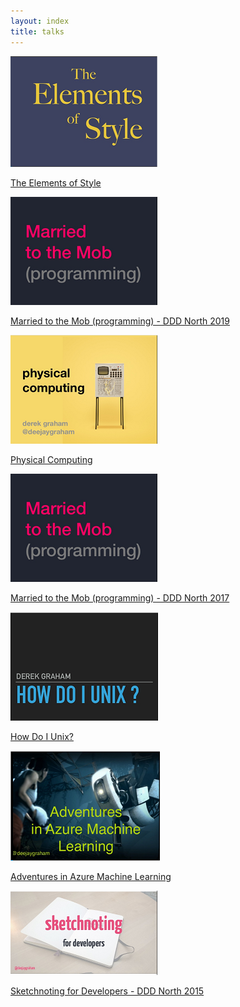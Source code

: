 ```yaml
---
layout: index
title: talks
---
```


<div class="tile is-ancestor">
	<div class="tile is-parent">
		<div class="tile is-child">
			<a href="https://www.slideshare.net/deejaygraham/the-elements-of-style-191457045" target="_blank">
				<p><img src="/img/posts/talks/the-elements-of-style.png" /></p>
				<p>The Elements of Style</p>
			</a>		
		</div>
	</div>
	<div class="tile is-parent">
		<div class="tile is-child">
			<a href="https://www.slideshare.net/deejaygraham/married-to-the-mob-programming-134117887" target="_blank">
				<p><img src="/img/posts/talks/married-to-the-mob-programming.png" /></p>
				<p>Married to the Mob (programming) - DDD North 2019</p>
			</a>		
		</div>
	</div>
	<div class="tile is-parent">
		<div class="tile is-child">
			<a href="https://www.slideshare.net/deejaygraham/physical-computing-91152232" target="_blank">
				<p><img src="/img/posts/talks/physical-computing.png" /></p>
				<p>Physical Computing</p>
			</a>		
		</div>
	</div>
	<div class="tile is-parent">
		<div class="tile is-child">
			<a href="https://www.slideshare.net/deejaygraham/married-to-the-mob-programming" target="_blank">
				<p><img src="/img/posts/talks/married-to-the-mob-programming.png" /></p>
				<p>Married to the Mob (programming) - DDD North 2017</p>
			</a>		
		</div>
	</div>
</div>

<div class="tile is-ancestor">
	<div class="tile is-parent">
		<div class="tile is-child">
			<a href="https://www.slideshare.net/deejaygraham/how-do-i-unix" target="_blank">
				<p><img src="/img/posts/talks/how-do-i-unix.png" /></p>
				<p>How Do I Unix?</p>
			</a>		
		</div>
	</div>
	<div class="tile is-parent">
		<div class="tile is-child">
			<a href="https://www.slideshare.net/deejaygraham/adventures-in-azure-machine-learning-from-ne-bytes" target="_blank">
				<p><img src="/img/posts/talks/adventures-in-azure-machine-learning.png" /></p>
				<p>Adventures in Azure Machine Learning</p>
			</a>		
		</div>
	</div>
	<div class="tile is-parent">
		<div class="tile is-child">
			<a href="https://www.slideshare.net/deejaygraham/sketchnoting-for-developers-at-ddd-north-2015" target="_blank">
				<p><img src="/img/posts/talks/sketchnoting-for-developers.png" /></p>
				<p>Sketchnoting for Developers - DDD North 2015</p>
			</a>		
		</div>
	</div>
</div>
